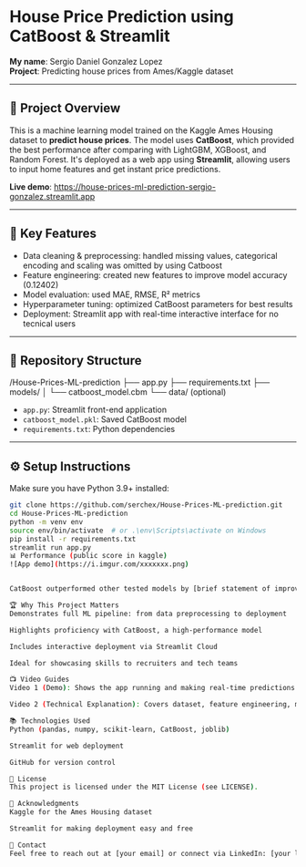 # House Price Prediction using CatBoost & Streamlit

**My name**: Sergio Daniel Gonzalez Lopez  
**Project**: Predicting house prices from Ames/Kaggle dataset

---

## 🚀 Project Overview

This is a machine learning model trained on the Kaggle Ames Housing dataset to **predict house prices**. The model uses **CatBoost**, 
which provided the best performance after comparing with LightGBM, XGBoost, and Random Forest. It's deployed as a web app using **Streamlit**, 
allowing users to input home features and get instant price predictions.

**Live demo**: https://house-prices-ml-prediction-sergio-gonzalez.streamlit.app

---

## 🧠 Key Features

- Data cleaning & preprocessing: handled missing values, categorical encoding and scaling was omitted by using Catboost
- Feature engineering: created new features to improve model accuracy (0.12402)
- Model evaluation: used MAE, RMSE, R² metrics
- Hyperparameter tuning: optimized CatBoost parameters for best results
- Deployment: Streamlit app with real-time interactive interface for no tecnical users

---

## 📂 Repository Structure

/House-Prices-ML-prediction
├── app.py
├── requirements.txt
├── models/
│ └── catboost_model.cbm
└── data/ (optional)

- `app.py`: Streamlit front-end application
- `catboost_model.pkl`: Saved CatBoost model
- `requirements.txt`: Python dependencies

---

## ⚙️ Setup Instructions

Make sure you have Python 3.9+ installed:

```bash
git clone https://github.com/serchex/House-Prices-ML-prediction.git
cd House-Prices-ML-prediction
python -m venv env
source env/bin/activate  # or .\env\Scripts\activate on Windows
pip install -r requirements.txt
streamlit run app.py
📊 Performance (public score in kaggle)
![App demo](https://i.imgur.com/xxxxxxx.png)


CatBoost outperformed other tested models by [brief statement of improvement].

🏆 Why This Project Matters
Demonstrates full ML pipeline: from data preprocessing to deployment

Highlights proficiency with CatBoost, a high-performance model

Includes interactive deployment via Streamlit Cloud

Ideal for showcasing skills to recruiters and tech teams

📺 Video Guides
Video 1 (Demo): Shows the app running and making real-time predictions

Video 2 (Technical Explanation): Covers dataset, feature engineering, model selection, tuning, and deployment process

📚 Technologies Used
Python (pandas, numpy, scikit-learn, CatBoost, joblib)

Streamlit for web deployment

GitHub for version control

📝 License
This project is licensed under the MIT License (see LICENSE).

🙌 Acknowledgments
Kaggle for the Ames Housing dataset

Streamlit for making deployment easy and free

📩 Contact
Feel free to reach out at [your email] or connect via LinkedIn: [your linkedin URL].

